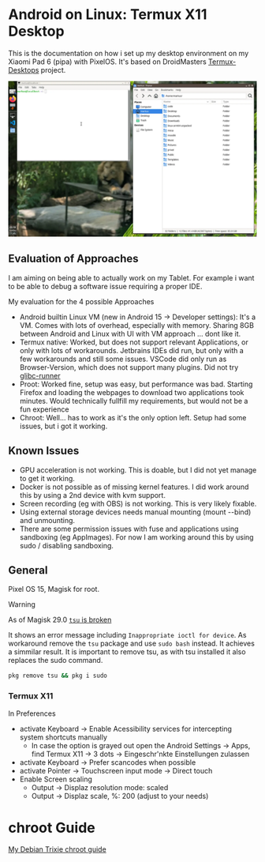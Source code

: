 # Android on Linux: Termux X11 Desktop

This is the documentation on how i set up my desktop environment on my Xiaomi Pad 6 (pipa) with PixelOS. It's based on DroidMasters [Termux-Desktops](https://github.com/LinuxDroidMaster/Termux-Desktops) project.

![Termux Desktop Screenshot](./Documentation/screenshot-openbox-desktop.webp)


## Evaluation of Approaches
I am aiming on being able to actually work on my Tablet. For example i want to be able to debug a software issue requiring a proper IDE.

My evaluation for the 4 possible Approaches

- Android builtin Linux VM (new in Android 15 -> Developer settings): It's a VM. Comes with lots of overhead, especially with memory. Sharing 8GB between Android and Linux with UI with VM approach ... dont like it.
- Termux native: Worked, but does not support relevant Applications, or only with lots of workarounds. Jetbrains IDEs did run, but only with a few workarounds and still some issues. VSCode did only run as Browser-Version, which does not support many plugins. Did not try [glibc-runner](https://github.com/LinuxDroidMaster/Termux-Desktops/blob/main/Documentation/terminology.md)
- Proot: Worked fine, setup was easy, but performance was bad. Starting Firefox and loading the webpages to download two applications took minutes. Would technically fullfill my requirements, but would not be a fun experience
- Chroot: Well... has to work as it's the only option left. Setup had some issues, but i got it working.

## Known Issues
- GPU acceleration is not working. This is doable, but I did not yet manage to get it working.
- Docker is not possible as of missing kernel features. I did work around this by using a 2nd device with kvm support.
- Screen recording (eg with OBS) is not working. This is very likely fixable.
- Using external storage devices needs manual mounting (mount --bind) and unmounting.
- There are some permission issues with fuse and applications using sandboxing (eg AppImages). For now I am working around this by using sudo / disabling sandboxing.

## General
Pixel OS 15, Magisk for root.

> [!WARNING]
> As of Magisk 29.0 [`tsu` is broken](https://github.com/cswl/tsu/issues/114#issuecomment-2888315026)

It shows an error message including `Inappropriate ioctl for device`. As workaround remove the `tsu` package and use `sudo bash` instead. 
It achieves a simmilar result. It is important to remove tsu, as with tsu installed it also replaces the sudo command.

```bash
pkg remove tsu && pkg i sudo
```


### Termux X11
In Preferences
- activate Keyboard -> Enable Acessibility services for intercepting system shortcuts manually
  - In case the option is grayed out open the Android Settings -> Apps, find Termux X11 -> 3 dots -> Eingeschr'nkte Einstellungen zulassen
- activate Keyboard -> Prefer scancodes when possible
- activate Pointer -> Touchscreen input mode -> Direct touch
- Enable Screen scaling
    - Output -> Displaz resolution mode: scaled
    - Output -> Displaz scale, %: 200 (adjust to your needs)

# chroot Guide
[My Debian Trixie chroot guide](./Documentation/chroot/debian_chroot.md)